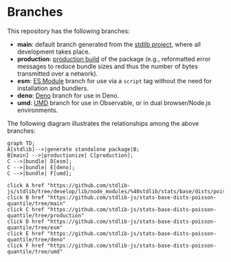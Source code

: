 <!--

@license Apache-2.0

Copyright (c) 2022 The Stdlib Authors.

Licensed under the Apache License, Version 2.0 (the "License");
you may not use this file except in compliance with the License.
You may obtain a copy of the License at

    http://www.apache.org/licenses/LICENSE-2.0

Unless required by applicable law or agreed to in writing, software
distributed under the License is distributed on an "AS IS" BASIS,
WITHOUT WARRANTIES OR CONDITIONS OF ANY KIND, either express or implied.
See the License for the specific language governing permissions and
limitations under the License.

-->

# Branches

This repository has the following branches:

-   **main**: default branch generated from the [stdlib project][stdlib-url], where all development takes place.
-   **production**: [production build][production-url] of the package (e.g., reformatted error messages to reduce bundle sizes and thus the number of bytes transmitted over a network).
-   **esm**: [ES Module][esm-url] branch for use via a `script` tag without the need for installation and bundlers.
-   **deno**: [Deno][deno-url] branch for use in Deno.
-   **umd**: [UMD][umd-url] branch for use in Observable, or in dual browser/Node.js environments.

The following diagram illustrates the relationships among the above branches:

```mermaid
graph TD;
A[stdlib]-->|generate standalone package|B;
B[main] -->|productionize| C[production];
C -->|bundle| D[esm];
C -->|bundle| E[deno];
C -->|bundle| F[umd];

click A href "https://github.com/stdlib-js/stdlib/tree/develop/lib/node_modules/%40stdlib/stats/base/dists/poisson/quantile"
click B href "https://github.com/stdlib-js/stats-base-dists-poisson-quantile/tree/main"
click C href "https://github.com/stdlib-js/stats-base-dists-poisson-quantile/tree/production"
click D href "https://github.com/stdlib-js/stats-base-dists-poisson-quantile/tree/esm"
click E href "https://github.com/stdlib-js/stats-base-dists-poisson-quantile/tree/deno"
click F href "https://github.com/stdlib-js/stats-base-dists-poisson-quantile/tree/umd"
```

[stdlib-url]: https://github.com/stdlib-js/stdlib/tree/develop/lib/node_modules/%40stdlib/stats/base/dists/poisson/quantile
[production-url]: https://github.com/stdlib-js/stats-base-dists-poisson-quantile/tree/production
[deno-url]: https://github.com/stdlib-js/stats-base-dists-poisson-quantile/tree/deno
[umd-url]: https://github.com/stdlib-js/stats-base-dists-poisson-quantile/tree/umd
[esm-url]: https://github.com/stdlib-js/stats-base-dists-poisson-quantile/tree/esm